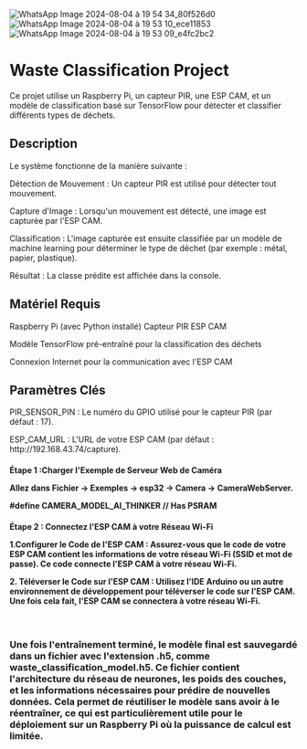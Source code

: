 ![WhatsApp Image 2024-08-04 à 19 54 34_80f526d0](https://github.com/user-attachments/assets/8e0ea2c2-6c29-40ef-bd1d-23afc786d5d6) ![WhatsApp Image 2024-08-04 à 19 53 10_ece11853](https://github.com/user-attachments/assets/f73cc4f6-6c4c-46ca-bca9-831026cee43b)   ![WhatsApp Image 2024-08-04 à 19 53 09_e4fc2bc2](https://github.com/user-attachments/assets/22c09e10-258a-4d4f-9bc8-48d9db42f646)

<h1>Waste Classification Project</h1>
Ce projet utilise un Raspberry Pi, un capteur PIR, une ESP CAM, et un modèle de classification basé sur TensorFlow pour détecter et classifier différents types de déchets.
<h2>Description</h2>
Le système fonctionne de la manière suivante :

<p>Détection de Mouvement : Un capteur PIR est utilisé pour détecter tout mouvement.</p>
<p>Capture d'Image : Lorsqu'un mouvement est détecté, une image est capturée par l'ESP CAM.</p
<p>Classification : L'image capturée est ensuite classifiée par un modèle de machine learning pour déterminer le type de déchet (par exemple : métal, papier, plastique).</p>
<p>Résultat : La classe prédite est affichée dans la console.</p>
<h2>Matériel Requis</h2>
Raspberry Pi (avec Python installé)
Capteur PIR
ESP CAM
<p>Modèle TensorFlow pré-entraîné pour la classification des déchets</p>
<p>Connexion Internet pour la communication avec l'ESP CAM</p>

<h2>Paramètres Clés</h2>

<p>PIR_SENSOR_PIN : Le numéro du GPIO utilisé pour le capteur PIR (par défaut : 17).</p>
<p>ESP_CAM_URL : L'URL de votre ESP CAM (par défaut : http://192.168.43.74/capture).</p>
<h4>Étape 1 :Charger l'Exemple de Serveur Web de Caméra

<p>Allez dans <b> Fichier -> Exemples -> esp32 -> Camera -> CameraWebServer.</b></p>
<p<decomenter  la ligne  <b> #define CAMERA_MODEL_AI_THINKER // Has PSRAM  </b></p>
</h4>
<h4>Étape 2 : Connectez l'ESP CAM à votre Réseau Wi-Fi
<p>1.Configurer le Code de l'ESP CAM : Assurez-vous que le code de votre ESP CAM contient les informations de votre réseau Wi-Fi <b>(SSID et mot de passe)</b>. Ce code connecte l'ESP CAM à votre réseau Wi-Fi.</p> 
<p>2. Téléverser le Code sur l'ESP CAM : Utilisez l'IDE Arduino ou un autre environnement de développement pour téléverser le code sur l'ESP CAM. Une fois cela fait, l'ESP CAM se connectera à votre réseau Wi-Fi.</p>
</h4>
</br>
<h3>Une fois l'entraînement terminé, le modèle final est sauvegardé dans un fichier avec l'extension <b>.h5</b>, comme waste_classification_model.h5. Ce fichier contient l'architecture du réseau de neurones, les poids des couches, et les informations nécessaires pour prédire de nouvelles données. Cela permet de réutiliser le modèle sans avoir à le réentraîner, ce qui est particulièrement utile pour le déploiement sur un Raspberry Pi où la puissance de calcul est limitée.</h3>
